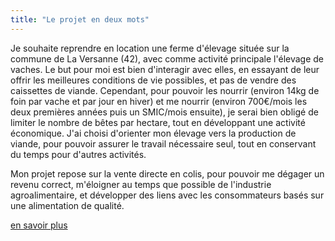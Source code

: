 ```yaml
---
title: "Le projet en deux mots"
---
```


Je souhaite reprendre en location une ferme d'élevage située sur la commune de
La Versanne (42), avec comme activité principale l'élevage de vaches. Le but
pour moi est bien d'interagir avec elles, en essayant de leur offrir les
meilleures conditions de vie possibles, et pas de vendre des caissettes de
viande. Cependant, pour pouvoir les nourrir (environ 14kg de foin par vache et
par jour en hiver) et me nourrir (environ 700€/mois les deux premières années
puis un SMIC/mois ensuite), je serai bien obligé de limiter le nombre de bêtes
par hectare, tout en développant une activité économique. J'ai choisi
d'orienter mon élevage vers  la production de viande, pour pouvoir assurer le
travail nécessaire seul, tout en conservant du temps pour d'autres activités.

Mon projet repose sur la vente directe en colis, pour pouvoir me dégager un
revenu correct, m'éloigner au temps que possible de l'industrie
agroalimentaire, et développer des liens avec les consommateurs basés sur une
alimentation de qualité.

[en savoir plus](/#le-projet-en-deux-mots)
